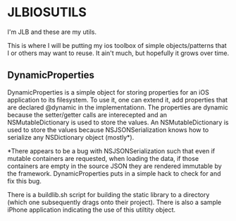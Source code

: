 JLBIOSUTILS
===================

I'm JLB and these are my utils. 

This is where I will be putting my ios toolbox of simple objects/patterns 
that I or others may want to reuse.  It ain't much, but hopefully it grows over time. 



DynamicProperties
---------------------

DynamicProperties is a simple object for storing properties for an iOS application to its filesystem. To use it, one can extend it, add properties that are declared @dynamic in the implementationn. The properties are dynamic because the setter/getter calls are interecepted and an NSMutableDictionary is used to store the values.  An NSMutableDictionary is used to store the values because NSJSONSerialization knows how to serialize any NSDictionary object (mostly*). 


*There appears to be a bug with NSJSONSerialization such that even if mutable containers are requested, when loading the data, if those containers are empty in the source JSON they are rendered immutable by the framework.  DynamicProperties puts in a simple hack to check for and fix this bug. 


There is a buildlib.sh script for building the static library to a directory (which one subsequently drags onto their project).  There is also a sample iPhone application indicating the use of this utiltity object. 
